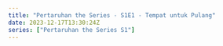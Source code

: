 ```yaml
---
title: "Pertaruhan the Series - S1E1 - Tempat untuk Pulang"
date: 2023-12-17T13:30:24Z
series: ["Pertaruhan the Series S1"]
---
```



<mux-player stream-type="on-demand"
  src="https://kp3d-my.sharepoint.com/personal/ryoo_kp3d_onmicrosoft_com/_layouts/15/download.aspx?share=EZmi_gS6nr9HhxjjJoUmawEB1JJ7JMnc8Pbhr7W1yqXEGg" prefer-playback="mse" controls>
  </mux-player>
  
  
  <script src="https://cdn.jsdelivr.net/npm/@mux/mux-player"></script>
  
 <script type="application/ld+json">
 {
  "@context": "https://schema.org/",
  "@type": "VideoObject",
  "name": "Pertaruhan the Series - S1E1 - Tempat untuk Pulang",
  "contentUrl": "https://stream.mux.com/PR2D6OnwtOuP1mPGKZDVN00vYpbPongiW0063i02xOjsHY.m3u8",
  "thumbnailUrl": "https://www.themoviedb.org/t/p/original/zwsJRRmVozVZ1tDs8buIs97pCqm.jpg?width=314&fit_mode=preserve&time=25",
  "uploadDate": "2023-12-17T13:30:24Z",
}

</script>